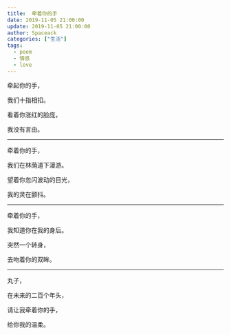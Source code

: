 ```yaml
---
title:  牵着你的手
date: 2019-11-05 21:00:00
update: 2019-11-05 21:00:00
author: Spaceack
categories: ["生活"]
tags: 
  - poem
  - 情感 
  - love
---
```



牵起你的手，

我们十指相扣。

看着你涨红的脸庞，

我没有言由。

---
牵着你的手，

我们在林荫道下漫游。

望着你忽闪波动的目光，

我的灵在颤抖。

---

牵着你的手，

我知道你在我的身后。

突然一个转身，

去吻着你的双眸。

---
丸子，

在未来的二百个年头，

请让我牵着你的手，

给你我的温柔。


